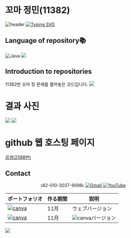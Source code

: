 # 꼬마 정민(11382)

![header](https://capsule-render.vercel.app/api?type=egg&color=gradient&height=300&section=header&text=welcome%2&fontSize=50&desc=백준%꼬마%20정민(11382)%20문제)
[![Typing SVG](https://readme-typing-svg.demolab.com?font=Fira+Code&pause=1000&color=F76F00&background=FFBD2F00&random=false&width=435&lines=%E3%81%A9%E3%81%86%E3%81%9E%E3%82%88%E3%82%8D%E3%81%97%E3%81%8F%E3%81%8A%E3%81%AD%E3%81%8C%E3%81%84%E3%81%97%E3%81%BE%E3%81%99%E3%80%82)](https://git.io/typing-svg)

## Language of repository📚
![Java](https://img.shields.io/badge/Java-007396?style=flat-square&logo=java&logoColor=white)
<img src="https://img.shields.io/badge/C++-00599C?style=flat-square&logo=C%2B%2B&logoColor=white"/>

## Introduction to repositories 
11382번 꼬마 정 문제를 풀어놓은 코드입니다. 
<a href="https://github.com/do04200611/Baekjoon/blob/main/%EA%BC%AC%EB%A7%88%20%EC%A0%95%EB%AF%BC(11382)/Baekjoon.cpp"><img src ="https://github.com/do04200611/Baekjoon/assets/74278578/3a022c09-b00a-4ae2-9029-89d74ce1d0e6"></a>


# 결과 사진 <br>
<a href="https://github.com/do04200611/Baekjoon/blob/main/%EA%BC%AC%EB%A7%88%20%EC%A0%95%EB%AF%BC(11382)/Main.java"><img src ="https://github.com/do04200611/Baekjoon/assets/74278578/2d9c1189-4c09-4ab5-8bf3-2142fa95f85f"></a>
<a href="https://github.com/do04200611/Baekjoon/blob/main/%EA%BC%AC%EB%A7%88%20%EC%A0%95%EB%AF%BC(11382)/Baekjoon.cpp"><img src ="https://github.com/do04200611/Baekjoon/assets/74278578/9dbf826b-1e15-41e9-9915-33052a37ab73"></a>

# github 웹 호스팅 페이지
<a href="https://do04200611.github.io/Baekjoon/2588(%EA%B3%B1%EC%85%88)/index.html">곱셈(2588번)</a>

## Contact 



<p align="center">
  📞82-010-3037-9096📞
  <a href="mailto:a01030379096@gmail.com">
    <img src="https://img.shields.io/badge/-Gmail-red?style=for-the-badge&logo=Gmail" alt="Gmail">
  </a>
  <a href="https://www.youtube.com/channel/UC484ZJMavtoPOI4ey-HFdCA">
   <img src="https://img.shields.io/badge/-YouTube-red?style=for-the-badge&logo=youtube"  alt="YouTube">
 </a> <br>
 
  | ポートフォリオ           |  作る期間     |            説明  |
  |------------------------|---------------|----------------------------------------------|
  |<a href="https://kimganghyeon.my.canva.site/kimganghyeon"><img src="https://img.shields.io/badge/canva-purple?style=for-the-badge&logo=canva" alt="canva"></a>|11月|ウェブバージョン|
  |<a href="https://www.canva.com/design/DAFzY5opUiA/Ge33dSKE16cErBaDJDp-BA/edit"><img src="https://img.shields.io/badge/canva-purple?style=for-the-badge&logo=canva" alt="canva"></a>|11月|<img src="https://img.shields.io/badge/canva-purple?style=for-the-badge&logo=canva" alt="canva">バージョン|
</p>
<img src="https://capsule-render.vercel.app/api?type=egg&color=gradient&height=100&text=Thank%20you%20for%20watching.&section=footer" />
